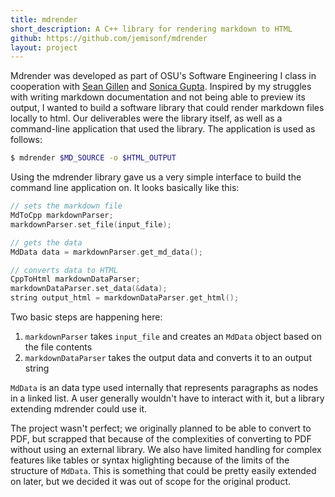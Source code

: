 ```yaml
---
title: mdrender
short_description: A C++ library for rendering markdown to HTML
github: https://github.com/jemisonf/mdrender
layout: project
---
```


Mdrender was developed as part of OSU's Software Engineering I class in cooperation with [Sean Gillen](https://github.com/gillens) and [Sonica Gupta](https://github.com/guptaso). Inspired by my struggles with writing markdown documentation and not being able to preview its output, I wanted to build a software library that could render markdown files locally to html. Our deliverables were the library itself, as well as a command-line application that used the library. The application is used as follows:

```bash
$ mdrender $MD_SOURCE -o $HTML_OUTPUT
```

Using the mdrender library gave us a very simple interface to build the command line application on. It looks basically like this:
```cpp
// sets the markdown file
MdToCpp markdownParser;
markdownParser.set_file(input_file);

// gets the data 
MdData data = markdownParser.get_md_data();

// converts data to HTML
CppToHtml markdownDataParser;	
markdownDataParser.set_data(&data);
string output_html = markdownDataParser.get_html();
```

Two basic steps are happening here:

1. `markdownParser` takes `input_file` and creates an `MdData` object based on the file contents
2. `markdownDataParser` takes the output data and converts it to an output string

`MdData` is an data type used internally that represents paragraphs as nodes in a linked list. A user generally wouldn't have to interact with it, but a library extending mdrender could use it.   

The project wasn't perfect; we originally planned to be able to convert to PDF, but scrapped that because of the complexities of converting to PDF without using an external library. We also have limited handling for complex features like tables or syntax higlighting because of the limits of the structure of `MdData`. This is something that could be pretty easily extended on later, but we decided it was out of scope for the original product.

